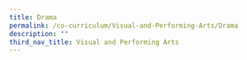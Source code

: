 ```yaml
---
title: Drama
permalink: /co-curriculum/Visual-and-Performing-Arts/Drama
description: ""
third_nav_title: Visual and Performing Arts
---
```

